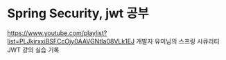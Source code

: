 # Spring Security, jwt 공부

https://www.youtube.com/playlist?list=PLJkjrxxiBSFCcOjy0AAVGNtIa08VLk1EJ
개발자 유미님의 스프링 시큐리티 JWT 강의 실습 기록
